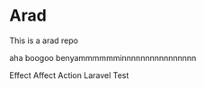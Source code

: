 # Arad
This is a arad repo


aha boogoo
benyammmmmminnnnnnnnnnnnnnnn


Effect Affect Action Laravel
Test